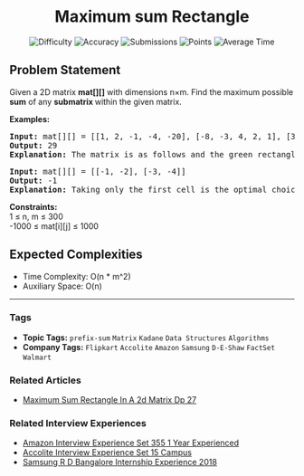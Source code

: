 <h1 align="center">Maximum sum Rectangle</h1>

<p align="center">
  <img alt="Difficulty" title="Difficulty" src="https://custom-icon-badges.demolab.com/badge/Difficulty: Medium-1F222E?style=for-the-badge&logoColor=white&logo=fire"/>
  <img alt="Accuracy" title="Accuracy" src="https://custom-icon-badges.demolab.com/badge/Accuracy: 49.78%25-1F222E?style=for-the-badge&logoColor=white&logo=target"/>
  <img alt="Submissions" title="Submissions" src="https://custom-icon-badges.demolab.com/badge/Submissions: 40K+-1F222E?style=for-the-badge&logoColor=white&logo=repo"/>
  <img alt="Points" title="Points" src="https://custom-icon-badges.demolab.com/badge/Points: 4-1F222E?style=for-the-badge&logoColor=white&logo=award"/>
  <img alt="Average Time" title="Average Time" src="https://custom-icon-badges.demolab.com/badge/Average%20Time: N/A-1F222E?style=for-the-badge&logoColor=white&logo=clock"/>
</p>

## Problem Statement

Given a 2D matrix <b>mat[][]</b> with dimensions n×m. Find the maximum possible <b>sum</b> of any <b>submatrix </b>within the given matrix.

<b>Examples:</b>

<pre><b>Input: </b>mat[][] = [[1, 2, -1, -4, -20], [-8, -3, 4, 2, 1], [3, 8, 10, 1, 3], [-4, -1, 1, 7, -6]]
<b>Output: </b>29
<b>Explanation: </b>The matrix is as follows and the green rectangle denotes the maximum sum rectangle which is equal to 29.
</pre>

<pre><b>Input: </b>mat[][] = [[-1, -2], [-3, -4]]
<b>Output: </b>-1
<b>Explanation: </b>Taking only the first cell is the optimal choice.</pre>

<b>Constraints:</b><br>1 ≤ n, m ≤ 300<br>-1000 ≤ mat[i][j] ≤ 1000

## Expected Complexities
- Time Complexity: O(n * m^2)
- Auxiliary Space: O(n)

<hr>

### Tags
- **Topic Tags:** `prefix-sum` `Matrix` `Kadane` `Data Structures` `Algorithms`
- **Company Tags:** `Flipkart` `Accolite` `Amazon` `Samsung` `D-E-Shaw` `FactSet` `Walmart`

### Related Articles
- [Maximum Sum Rectangle In A 2d Matrix Dp 27](https://www.geeksforgeeks.org/maximum-sum-rectangle-in-a-2d-matrix-dp-27/)

### Related Interview Experiences
- [Amazon Interview Experience Set 355 1 Year Experienced]( http://www.geeksforgeeks.org/amazon-interview-experience-set-355-1-year-experienced/)
- [Accolite Interview Experience Set 15 Campus](https://www.geeksforgeeks.org/accolite-interview-experience-set-15-campus/)
- [Samsung R D Bangalore Internship Experience 2018](https://www.geeksforgeeks.org/samsung-r-d-bangalore-internship-experience-2018/)
